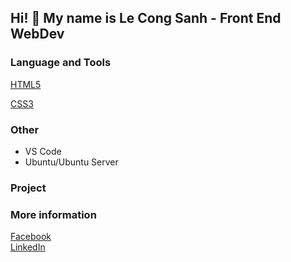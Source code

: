 ## Hi! 👋 My name is Le Cong Sanh - Front End WebDev

### Language and Tools
<!--
![Python](https://img.shields.io/badge/-Python-%23F7DF1C?style=flat-square&logo=python&logoColor=000000&labelColor=%23F7DF1C&color=%23FFCE5A)
![Django](https://img.shields.io/badge/-Django-%0A3C0E?style=flat-square&logo=django&logoColor=ffffff)
-->
[HTML5](https://img.shields.io/badge/-HTML5-%23E44D27?style=flat-square&logo=html5&logoColor=ffffff)

[CSS3](https://img.shields.io/badge/-CSS3-%231572B6?style=flat-square&logo=css3)
<!--
![JavaScript](https://img.shields.io/badge/-JavaScript-%23F7DF1C?style=flat-square&logo=javascript&logoColor=000000&labelColor=%23F7DF1C&color=%23FFCE5A)

![MS SQL Server](http://img.shields.io/badge/-MS%20SQL%20Server-CC2927?style=flat-square&logo=microsoft-sql-server&logoColor=ffffff)
-->

### Other
- VS Code
- Ubuntu/Ubuntu Server

### Project

### More information 
<a href="https://www.facebook.com/coongsanh.9991/">Facebook</a><br>
<a href="https://www.linkedin.com/in/l%C3%AA-c%C3%B4ng-sanh-38bbb915b/">LinkedIn</a>
